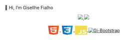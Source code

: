 👋 Hi, I’m Gisellhe Fialho

<div align="center">
  <a href="https://github.com/fialhogi">
  <img height="180em" src="https://github-readme-stats.vercel.app/api?username=fialhogi&show_icons=true&theme=dracula&include_all_commits=true&count_private=true"/>
  <img height="180em" src="https://github-readme-stats.vercel.app/api/top-langs/?username=fialhogi&layout=compact&langs_count=7&theme=dracula"/>
</div>

<div align="center"><br>
  <img align="center" alt="Gi-HTML" height="30" width="40" src="https://raw.githubusercontent.com/devicons/devicon/master/icons/html5/html5-original.svg">
  <img align="center" alt="Gi-CSS" height="30" width="40" src="https://raw.githubusercontent.com/devicons/devicon/master/icons/css3/css3-original.svg">
  <img align="center" alt="Gi-Js" height="30" width="40" src="https://raw.githubusercontent.com/devicons/devicon/master/icons/javascript/javascript-plain.svg">
  <img align="center" alt="Gi-Bootstrap" height="30" width="40" src="https://raw.githubusercontent.com/jmnote/z-icons/master/svg/bootstrap.svg">
  
</div>
